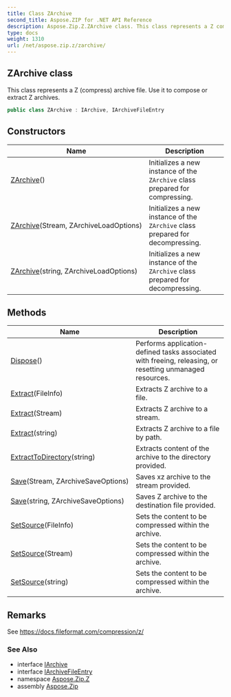 ```yaml
---
title: Class ZArchive
second_title: Aspose.ZIP for .NET API Reference
description: Aspose.Zip.Z.ZArchive class. This class represents a Z compress archive file. Use it to compose or extract Z archives
type: docs
weight: 1310
url: /net/aspose.zip.z/zarchive/
---
```

## ZArchive class

This class represents a Z (compress) archive file. Use it to compose or extract Z archives.

```csharp
public class ZArchive : IArchive, IArchiveFileEntry
```

## Constructors

| Name | Description |
| --- | --- |
| [ZArchive](zarchive/#constructor)() | Initializes a new instance of the `ZArchive` class prepared for compressing. |
| [ZArchive](zarchive/#constructor_1)(Stream, ZArchiveLoadOptions) | Initializes a new instance of the `ZArchive` class prepared for decompressing. |
| [ZArchive](zarchive/#constructor_2)(string, ZArchiveLoadOptions) | Initializes a new instance of the `ZArchive` class prepared for decompressing. |

## Methods

| Name | Description |
| --- | --- |
| [Dispose](../../aspose.zip.z/zarchive/dispose/)() | Performs application-defined tasks associated with freeing, releasing, or resetting unmanaged resources. |
| [Extract](../../aspose.zip.z/zarchive/extract/#extract_1)(FileInfo) | Extracts Z archive to a file. |
| [Extract](../../aspose.zip.z/zarchive/extract/#extract_2)(Stream) | Extracts Z archive to a stream. |
| [Extract](../../aspose.zip.z/zarchive/extract/#extract)(string) | Extracts Z archive to a file by path. |
| [ExtractToDirectory](../../aspose.zip.z/zarchive/extracttodirectory/)(string) | Extracts content of the archive to the directory provided. |
| [Save](../../aspose.zip.z/zarchive/save/#save)(Stream, ZArchiveSaveOptions) | Saves xz archive to the stream provided. |
| [Save](../../aspose.zip.z/zarchive/save/#save_1)(string, ZArchiveSaveOptions) | Saves Z archive to the destination file provided. |
| [SetSource](../../aspose.zip.z/zarchive/setsource/#setsource)(FileInfo) | Sets the content to be compressed within the archive. |
| [SetSource](../../aspose.zip.z/zarchive/setsource/#setsource_1)(Stream) | Sets the content to be compressed within the archive. |
| [SetSource](../../aspose.zip.z/zarchive/setsource/#setsource_2)(string) | Sets the content to be compressed within the archive. |

## Remarks

See https://docs.fileformat.com/compression/z/

### See Also

* interface [IArchive](../../aspose.zip/iarchive/)
* interface [IArchiveFileEntry](../../aspose.zip/iarchivefileentry/)
* namespace [Aspose.Zip.Z](../../aspose.zip.z/)
* assembly [Aspose.Zip](../../)


